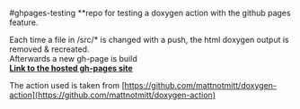 #ghpages-testing
**repo for testing a doxygen action with the github pages feature.  

Each time a file in /src/* is changed with a push, the html doxygen output is removed & recreated.  
Afterwards a new gh-page is build  
[**Link to the hosted gh-pages site**](https://tobdos.github.io/ghpages-doxygen/)<br>


The action used is taken from [https://github.com/mattnotmitt/doxygen-action](https://github.com/mattnotmitt/doxygen-action)


